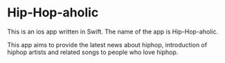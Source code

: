 # Hip-Hop-aholic

This is an ios app written in Swift. The name of the app is Hip-Hop-aholic. 

This app aims to provide the latest news about hiphop, introduction of hiphop artists and related songs to people who love hiphop. 
